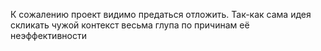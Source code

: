 К сожалению проект видимо предаться отложить. Так-как сама идея скликать чужой контекст весьма глупа по причинам её неэффективности
